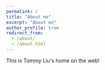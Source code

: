 ```yaml
---
permalink: /
title: "About me"
excerpt: "About me"
author_profile: true
redirect_from: 
  - /about/
  - /about.html
---
```


This is Tommy Liu's home on the web!
